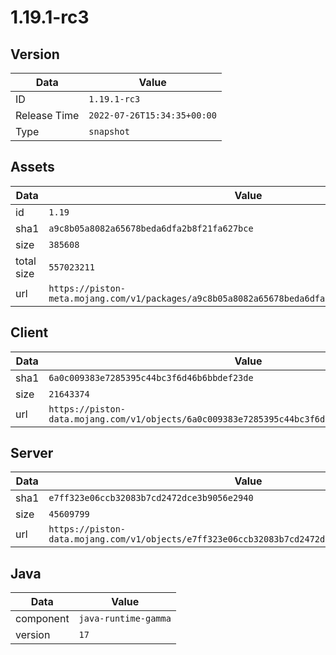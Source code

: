 # 1.19.1-rc3

## Version

|**Data**        | **Value**                 |
|----------------|-------------------------|
| ID   | ```1.19.1-rc3```   |
| Release Time   | ```2022-07-26T15:34:35+00:00```   |
| Type   | ```snapshot```   |

## Assets

|**Data**        | **Value**                 |
|----------------|-------------------------|
| id   | ```1.19```   |
| sha1   | ```a9c8b05a8082a65678beda6dfa2b8f21fa627bce```   |
| size   | ```385608```   |
| total size  | ```557023211```  |
| url       | ```https://piston-meta.mojang.com/v1/packages/a9c8b05a8082a65678beda6dfa2b8f21fa627bce/1.19.json``` |

## Client

|**Data**        | **Value**                 |
|----------------|-------------------------|
| sha1   | ```6a0c009383e7285395c44bc3f6d46b6bbdef23de```   |
| size   | ```21643374```   |
| url       | ```https://piston-data.mojang.com/v1/objects/6a0c009383e7285395c44bc3f6d46b6bbdef23de/client.jar``` |

## Server

|**Data**        | **Value**                 |
|----------------|-------------------------|
| sha1   | ```e7ff323e06ccb32083b7cd2472dce3b9056e2940```   |
| size   | ```45609799```   |
| url       | ```https://piston-data.mojang.com/v1/objects/e7ff323e06ccb32083b7cd2472dce3b9056e2940/server.jar``` |

## Java

|**Data**        | **Value**                 |
|----------------|-------------------------|
| component   | ```java-runtime-gamma```   |
| version   | ```17```   |